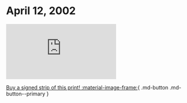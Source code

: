 # April 12, 2002

![](https://www.achewood.com/comic.php?date=04122002)

[Buy a signed strip of this print! :material-image-frame:](https://achewood-holiday-pop-up.myshopify.com/products/strip#04122002){ .md-button .md-button--primary }

